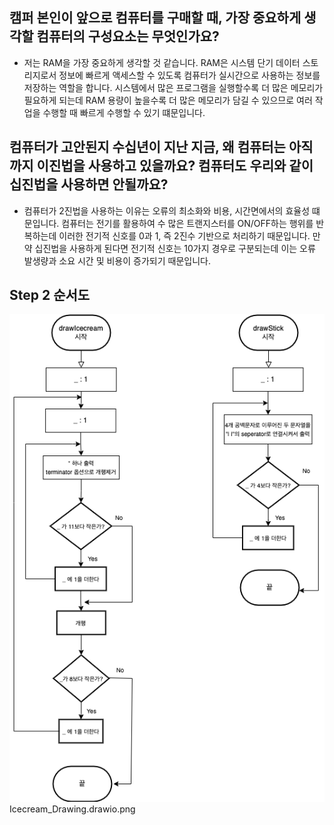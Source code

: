 ## 캠퍼 본인이 앞으로 컴퓨터를 구매할 때, 가장 중요하게 생각할 컴퓨터의 구성요소는 무엇인가요?

- 저는 RAM을 가장 중요하게 생각할 것 같습니다. RAM은 시스템 단기 데이터 스토리지로서 정보에 빠르게 액세스할 수 있도록 컴퓨터가 실시간으로 사용하는 정보를 저장하는 역할을 합니다.
  시스템에서 많은 프로그램을 실행할수록 더 많은 메모리가 필요하게 되는데 RAM 용량이 높을수록 더 많은 메모리가 담길 수 있으므로 여러 작업을 수행할 때 빠르게 수행할 수 있기 떄문입니다.

## 컴퓨터가 고안된지 수십년이 지난 지금, 왜 컴퓨터는 아직까지 이진법을 사용하고 있을까요? 컴퓨터도 우리와 같이 십진법을 사용하면 안될까요?

- 컴퓨터가 2진법을 사용하는 이유는 오류의 최소화와 비용, 시간면에서의 효율성 떄문입니다. 컴퓨터는 전기를 활용하여 수 많은
  트랜지스터를 ON/OFF하는 행위를 반복하는데 이러한 전기적 신호를 0과 1, 즉 2진수 기반으로 처리하기 때문입니다. 만약
  십진법을 사용하게 된다면 전기적 신호는 10가지 경우로 구분되는데 이는 오류 발생량과 소요 시간 및 비용이 증가되기 때문입니다.

## Step 2 순서도

![image](./Icecream_Drawing.drawio.png)
Icecream_Drawing.drawio.png
